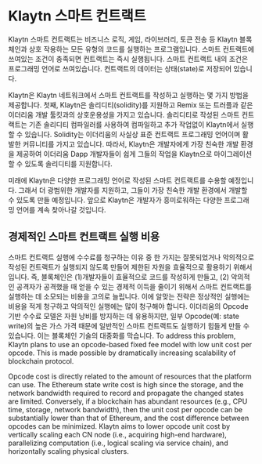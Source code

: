 # Klaytn 스마트 컨트랙트 <a id="klaytn-smart-contract"></a>

Klaytn 스마트 컨트랙트는 비즈니스 로직, 게임, 라이브러리, 토큰 전송 등 Klaytn 블록체인과 상호 작용하는 모든 유형의 코드를 실행하는 프로그램입니다. 스마트 컨트랙트에 쓰여있는 조건이 충족되면 컨트랙트는 즉시 실행됩니다. 스마트 컨트랙트 내의 조건은 프로그래밍 언어로 쓰여있습니다. 컨트랙트의 데이터는 상태(state)로 저장되어 있습니다.

Klaytn은 Klaytn 네트워크에서 스마트 컨트랙트를 작성하고 실행하는 몇 가지 방법을 제공합니다. 첫째, Klaytn은 솔리디티(solidity)를 지원하고 Remix 또는 트러플과 같은 이더리움 개발 툴킷과의 상호운용성을 가지고 있습니다. 솔리디티로 작성된 스마트 컨트랙트는 기존 솔리디티 컴파일러를 사용하여 컴파일하고 추가 작업없이 Klaytn에서 실행할 수 있습니다. Solidity는 이더리움의 사실상 표준 컨트랙트 프로그래밍 언어이며 활발한 커뮤니티를 가지고 있습니다. 따라서, Klaytn은 개발자에게 가장 친숙한 개발 환경을 제공하여 이더리움 Dapp 개발자들이 쉽게 그들의 작업을 Klaytn으로 마이그레이션 할 수 있도록 솔리디티를 지원합니다.

미래에 Klaytn은 다양한 프로그래밍 언어로 작성된 스마트 컨트랙트를 수용할 예정입니다. 그래서 더 광범위한 개발자를 지원하고, 그들이 가장 친숙한 개발 환경에서 개발할 수 있도록 만들 예정입니다. 앞으로 Klaytn은 개발자가 흥미로워하는 다양한 프로그래밍 언어를 계속 찾아나갈 것입니다.

## 경제적인 스마트 컨트랙트 실행 비용 <a id="affordable-smart-contract-execution-cost"></a>

스마트 컨트랙트 실행에 수수료를 청구하는 이유 중 한 가지는 잘못되었거나 악의적으로 작성된 컨트랙트가 실행되지 않도록 만들어 제한된 자원을 효율적으로 활용하기 위해서입니다. 즉, 블록체인은 \(1\)개발자들이 효율적으로 코드를 작성하게 만들고, \(2\) 악의적인 공격자가 공격했을 때 얻을 수 있는 경제적 이득을 줄이기 위해서 스마트 컨트랙트를 실행하는 데 소모되는 비용을 고의로 늘립니다. 이에 알맞는 전략은 정상적인 실행에는 비용을 적게 청구하고 악의적인 실행에는 많이 청구해야 합니다. 이더리움의 Opcode 기반 수수료 모델은 자원 낭비를 방지하는 데 유용하지만, 일부 Opcode\(예: state write\)의 높은 가스 가격 때문에 일반적인 스마트 컨트랙트도 실행하기 힘들게 만들 수 있습니다. 이는 블록체인 기술의 대중화를 막습니다. To address this problem, Klaytn plans to use an opcode-based fixed fee model with low unit cost per opcode. This is made possible by dramatically increasing scalability of blockchain protocol.

Opcode cost is directly related to the amount of resources that the platform can use. The Ethereum state write cost is high since the storage, and the network bandwidth required to record and propagate the changed states are limited. Conversely, if a blockchain has abundant resources \(e.g., CPU time, storage, network bandwidth\), then the unit cost per opcode can be substantially lower than that of Ethereum, and the cost difference between opcodes can be minimized. Klaytn aims to lower opcode unit cost by vertically scaling each CN node \(i.e., acquiring high-end hardware\), parallelizing computation \(i.e., logical scaling via service chain\), and horizontally scaling physical clusters.

